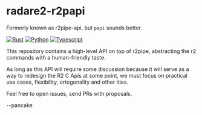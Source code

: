 radare2-r2papi
==============

Formerly known as r2pipe-api, but `papi` sounds better.

[![Rust](https://github.com/radareorg/radare2-r2papi/actions/workflows/rust.yml/badge.svg?branch=master)](https://github.com/radareorg/radare2-r2papi/actions/workflows/rust.yml)
[![Python](https://travis-ci.org/radare/radare2-r2pipe-api.svg?branch=master)](https://travis-ci.org/radare/radare2-r2pipe-api)
[![Typescript](https://github.com/radareorg/radare2-r2papi/actions/workflows/typescript.yml/badge.svg?branch=master)](https://github.com/radareorg/radare2-r2papi/actions/workflows/typescript.yml)

This repository contains a high-level API on top of r2pipe, abstracting
the r2 commands with a human-friendly taste.

As long as this API will require some discussion because it will serve
as a way to redesign the R2 C Apis at some point, we must focus on
practical use cases, flexibility, ortogonality and other ities.

Feel free to open issues, send PRs with proposals.

--pancake
